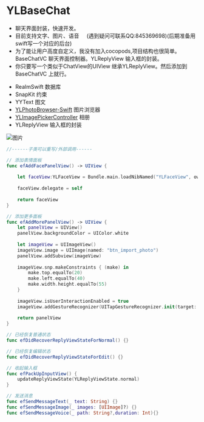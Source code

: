 # YLBaseChat
- 聊天界面封装，快速开发。                                
- 目前支持文字、图片、语音     (遇到疑问可联系QQ:845369698)(后期准备用swift写一个对应的后台)
- 为了能让用户高度自定义，我没有加入cocopods,项目结构也很简单。BaseChatVC 聊天界面控制器。YLReplyView 输入框的封装。             
- 你只要写一个类似于ChatView的UIView 继承YLReplyView。然后添加到BaseChatVC 上就行。

 <!--下载后需要 pod install 一下-->                                  

- RealmSwift   数据库
- SnapKit      约束
- YYText       图文
- [YLPhotoBrowser-Swift](https://github.com/February12/YLPhotoBrowser)  图片浏览器
- [YLImagePickerController](https://github.com/February12/YLImagePickerController)  相册
- YLReplyView 输入框的封装



![图片](https://github.com/February12/YLBaseChat/blob/master/RImage/1.png)




```swift
//------子类可以重写/外部调用------
```

```swift
// 添加表情面板
func efAddFacePanelView() -> UIView {
    
    let faceView:YLFaceView = Bundle.main.loadNibNamed("YLFaceView", owner: self, options: nil)?.first as! YLFaceView
    
    faceView.delegate = self
    
    return faceView
}

// 添加更多面板
func efAddMorePanelView() -> UIView {
    let panelView = UIView()
    panelView.backgroundColor = UIColor.white
    
    let imageView = UIImageView()
    imageView.image = UIImage(named: "btn_import_photo")
    panelView.addSubview(imageView)
    
    imageView.snp.makeConstraints { (make) in
        make.top.equalTo(20)
        make.left.equalTo(40)
        make.width.height.equalTo(55)
    }
    
    imageView.isUserInteractionEnabled = true
    imageView.addGestureRecognizer(UITapGestureRecognizer.init(target: self, action: #selector(YLReplyView.efHandlePhotos)))
    
    return panelView
}

// 已经恢复普通状态
func efDidRecoverReplyViewStateForNormal() {}

// 已经恢复编辑状态
func efDidRecoverReplyViewStateForEdit() {}

// 收起输入框
func efPackUpInputView() {
    updateReplyViewState(YLReplyViewState.normal)
}

// 发送消息
func efSendMessageText(_ text: String) {}
func efSendMessageImage(_ images: [UIImage]?) {}
func efSendMessageVoice(_ path: String?,duration: Int){}
```
